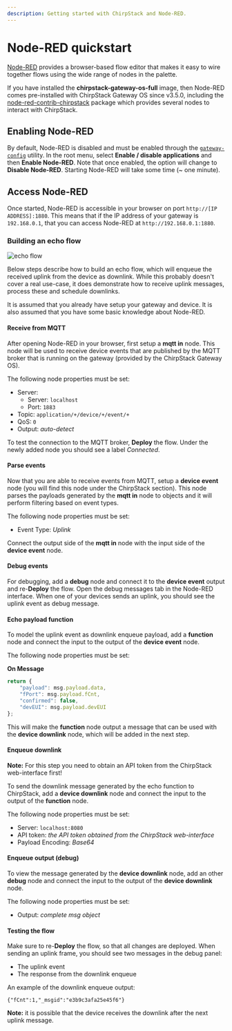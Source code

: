 ```yaml
---
description: Getting started with ChirpStack and Node-RED.
---
```


# Node-RED quickstart

[Node-RED](https://nodered.org/) provides a browser-based flow editor that makes
it easy to wire together flows using the wide range of nodes in the palette.

If you have installed the **chirpstack-gateway-os-full** image, then Node-RED
comes pre-installed with ChirpStack Gateway OS since v3.5.0, including the
[node-red-contrib-chirpstack](https://github.com/brocaar/node-red-contrib-chirpstack/)
package which provides several nodes to interact with ChirpStack.

## Enabling Node-RED

By default, Node-RED is disabled and must be enabled through the [`gateway-config`](../use/gateway-config.md)
utility. In the root menu, select **Enable / disable applications** and then
**Enable Node-RED**. Note that once enabled, the option will change to
**Disable Node-RED**. Starting Node-RED will take some time (~ one minute).

## Access Node-RED

Once started, Node-RED is accessible in your browser on port
`http://[IP ADDRESS]:1880`. This means that if the IP address of your gateway
is `192.168.0.1`, that you can access Node-RED at `http://192.168.0.1:1880`.

### Building an echo flow

![echo flow](/static/img/gateway-os/node-red-echo-flow.png)

Below steps describe how to build an echo flow, which will enqueue the received
uplink from the device as downlink. While this probably doesn't cover a real
use-case, it does demonstrate how to receive uplink messages, process these
and schedule downlinks.

It is assumed that you already have setup your gateway and device. It is also
assumed that you have some basic knowledge about Node-RED.

#### Receive from MQTT

After opening Node-RED in your browser, first setup a **mqtt in** node. This
node will be used to receive device events that are published by the MQTT
broker that is running on the gateway (provided by the ChirpStack Gateway OS).

The following node properties must be set:

* Server:
	* Server: `localhost`
	* Port: `1883`
* Topic: `application/+/device/+/event/+`
* QoS: `0`
* Output: *auto-detect*

To test the connection to the MQTT broker, **Deploy** the flow. Under the newly
added node you should see a label *Connected*.

#### Parse events

Now that you are able to receive events from MQTT, setup a **device event**
node (you will find this node under the ChirpStack section). This node parses
the payloads generated by the **mqtt in** node to objects and it will perform
filtering based on event types.

The following node properties must be set:

* Event Type: *Uplink*

Connect the output side of the **mqtt in** node with the input side of the
**device event** node.

#### Debug events

For debugging, add a **debug** node and connect it to the **device event**
output and re-**Deploy** the flow. Open the debug messages tab in the Node-RED
interface. When one of your devices sends an uplink, you should see the uplink
event as debug message.

#### Echo payload function

To model the uplink event as downlink enqueue payload, add a **function** node
and connect the input to the output of the **device event** node.

The following node properties must be set:

**On Message**

```js
return {
    "payload": msg.payload.data,
    "fPort": msg.payload.fCnt,
    "confirmed": false,
    "devEUI": msg.payload.devEUI
};
```

This will make the **function** node output a message that can be used with the
**device downlink** node, which will be added in the next step.

#### Enqueue downlink

**Note:** For this step you need to obtain an API token from the ChirpStack
web-interface first!

To send the downlink message generated by the echo function to ChirpStack, add
a **device downlink** node and connect the input to the output of the
**function** node.

The following node properties must be set:

* Server: `localhost:8080`
* API token: *the API token obtained from the ChirpStack web-interface*
* Payload Encoding: *Base64*

#### Enqueue output (debug)

To view the message generated by the **device downlink** node, add an other
**debug** node and connect the input to the output of the **device downlink**
node.

The following node properties must be set:

* Output: *complete msg object*

#### Testing the flow

Make sure to re-**Deploy** the flow, so that all changes are deployed. When
sending an uplink frame, you should see two messages in the debug panel:

* The uplink event
* The response from the downlink enqueue

An example of the downlink enqueue output:

```
{"fCnt":1,"_msgid":"e3b9c3afa25e45f6"}
```

**Note:** it is possible that the device receives the downlink after the next
uplink message.
